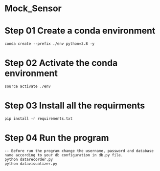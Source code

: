 # Mock_Sensor
#  Step 01 Create a conda environment
```
conda create --prefix ./env python=3.8 -y

```
# Step 02 Activate the conda environment
```
source activate ./env

```
# Step 03 Install all the requirments
```
pip install -r requirements.txt

```
# Step 04 Run the program
```
-- Before run the program change the username, password and database name according to your db configuration in db.py file.
python datarecorder.py 
python datavisualizer.py 

```
